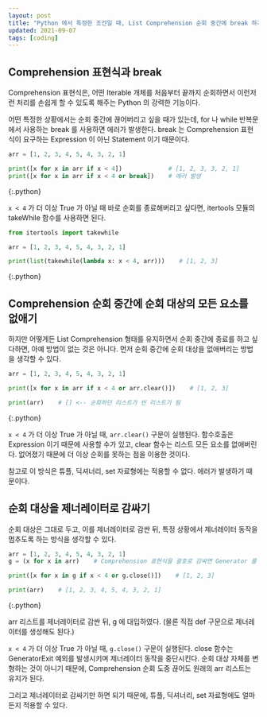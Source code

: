 ```yaml
---
layout: post
title: "Python 에서 특정한 조건일 때, List Comprehension 순회 중간에 break 하기"
updated: 2021-09-07
tags: [coding]
---
```


## Comprehension 표현식과 break
 
Comprehension 표현식은, 어떤 Iterable 개체를 처음부터 끝까지 순회하면서 이런저런 처리를 손쉽게 할 수 있도록 해주는 Python 의 강력한 기능이다.

어떤 특정한 상황에서는 순회 중간에 끊어버리고 싶을 때가 있는데, for 나 while 반복문에서 사용하는 break 를 사용하면 에러가 발생한다. break 는 Comprehension 표현식이 요구하는 Expression 이 아닌 Statement 이기 때문이다.

```python
arr = [1, 2, 3, 4, 5, 4, 3, 2, 1]

print([x for x in arr if x < 4])             # [1, 2, 3, 3, 2, 1]
print([x for x in arr if x < 4 or break])    # 에러 발생
```
{:.python}

`x < 4` 가 더 이상 True 가 아닐 때 바로 순회를 종료해버리고 싶다면, itertools 모듈의 takeWhile 함수를 사용하면 된다.

```python
from itertools import takewhile

arr = [1, 2, 3, 4, 5, 4, 3, 2, 1]

print(list(takewhile(lambda x: x < 4, arr)))    # [1, 2, 3]
```
{:.python}

## Comprehension 순회 중간에 순회 대상의 모든 요소를 없애기

하지만 어떻게든 List Comprehension 형태를 유지하면서 순회 중간에 종료를 하고 싶다하면, 아예 방법이 없는 것은 아니다. 먼저 순회 중간에 순회 대상을 없애버리는 방법을 생각할 수 있다.

```python
arr = [1, 2, 3, 4, 5, 4, 3, 2, 1]

print([x for x in arr if x < 4 or arr.clear()])    # [1, 2, 3]

print(arr)    # [] <-- 순회하던 리스트가 빈 리스트가 됨
```
{:.python}

`x < 4` 가 더 이상 True 가 아닐 때, `arr.clear()` 구문이 실행된다. 함수호출은 Expression 이기 때문에 사용할 수가 있고, clear 함수는 리스트 모든 요소를 없애버린다. 없어졌기 때문에 더 이상 순회를 못하는 점을 이용한 것이다.

참고로 이 방식은 튜플, 딕셔너리, set 자료형에는 적용할 수 없다. 에러가 발생하기 때문이다.

## 순회 대상을 제너레이터로 감싸기

순회 대상은 그대로 두고, 이를 제너레이터로 감싼 뒤, 특정 상황에서 제너레이터 동작을 멈추도록 하는 방식을 생각할 수 있다.

```python
arr = [1, 2, 3, 4, 5, 4, 3, 2, 1]
g = (x for x in arr)    # Comprehension 표현식을 괄호로 감싸면 Generator 를 리턴한다.

print([x for x in g if x < 4 or g.close()])    # [1, 2, 3]

print(arr)    # [1, 2, 3, 4, 5, 4, 3, 2, 1]
```
{:.python}

arr 리스트를 제너레이터로 감싼 뒤, g 에 대입하였다. (물론 직접 def 구문으로 제너레이터를 생성해도 된다.)

`x < 4` 가 더 이상 True 가 아닐 때, `g.close()` 구문이 실행된다. close 함수는 GeneratorExit 예외를 발생시키며 제너레이터 동작을 중단시킨다. 순회 대상 자체를 변형하는 것이 아니기 때문에, Comprehension 순회 도중 끊어도 원래의 arr 리스트는 유지가 된다.

그리고 제너레이터로 감싸기만 하면 되기 때문에, 튜플, 딕셔너리, set 자료형에도 얼마든지 적용할 수 있다.
